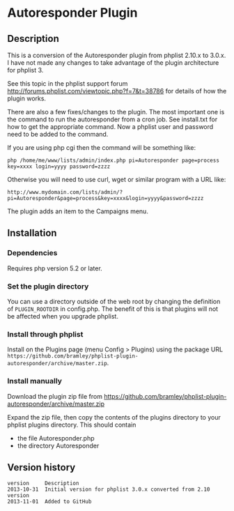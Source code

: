 # Autoresponder Plugin #

## Description ##

This is a conversion of the Autoresponder plugin from phplist 2.10.x to 3.0.x. I have not made any changes to take advantage of the plugin
architecture for phplist 3.

See this topic in the phplist support forum <http://forums.phplist.com/viewtopic.php?f=7&t=38786> for details of how the plugin works.

There are also a few fixes/changes to the plugin. The most important one is the command to run the autoresponder from a cron job.
See install.txt for how to get the appropriate command. Now a phplist user and password need to be added to the command.

If you are using php cgi then the command will be something like:

    php /home/me/www/lists/admin/index.php pi=Autoresponder page=process key=xxxx login=yyyy password=zzzz

Otherwise you will need to use curl, wget or similar program with a URL like:

    http://www.mydomain.com/lists/admin/?pi=Autoresponder&page=process&key=xxxx&login=yyyy&password=zzzz

The plugin adds an item to the Campaigns menu.

## Installation ##

### Dependencies ###

Requires php version 5.2 or later.

### Set the plugin directory ###
You can use a directory outside of the web root by changing the definition of `PLUGIN_ROOTDIR` in config.php.
The benefit of this is that plugins will not be affected when you upgrade phplist.

### Install through phplist ###
Install on the Plugins page (menu Config > Plugins) using the package URL `https://github.com/bramley/phplist-plugin-autoresponder/archive/master.zip`.

### Install manually ###
Download the plugin zip file from <https://github.com/bramley/phplist-plugin-autoresponder/archive/master.zip>

Expand the zip file, then copy the contents of the plugins directory to your phplist plugins directory.
This should contain

* the file Autoresponder.php
* the directory Autoresponder

## Version history ##

    version     Description
    2013-10-31  Initial version for phplist 3.0.x converted from 2.10 version
    2013-11-01  Added to GitHub
